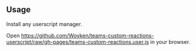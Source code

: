## Usage

Install any userscript manager.

Open <https://github.com/Woyken/teams-custom-reactions-userscript/raw/gh-pages/teams-custom-reactions.user.js> in your browser.
